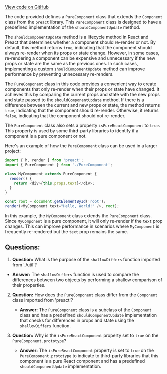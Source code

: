 [View code on GitHub](https://github.com/preactjs/preact/compat/src/PureComponent.js)

The code provided defines a `PureComponent` class that extends the `Component` class from the `preact` library. This `PureComponent` class is designed to have a predefined implementation of the `shouldComponentUpdate` method.

The `shouldComponentUpdate` method is a lifecycle method in React and Preact that determines whether a component should re-render or not. By default, this method returns `true`, indicating that the component should always re-render when its props or state change. However, in some cases, re-rendering a component can be expensive and unnecessary if the new props or state are the same as the previous ones. In such cases, implementing a custom `shouldComponentUpdate` method can improve performance by preventing unnecessary re-renders.

The `PureComponent` class in this code provides a convenient way to create components that only re-render when their props or state have changed. It achieves this by comparing the current props and state with the new props and state passed to the `shouldComponentUpdate` method. If there is a difference between the current and new props or state, the method returns `true`, indicating that the component should re-render. Otherwise, it returns `false`, indicating that the component should not re-render.

The `PureComponent` class also sets a property `isPureReactComponent` to `true`. This property is used by some third-party libraries to identify if a component is a pure component or not.

Here's an example of how the `PureComponent` class can be used in a larger project:

```javascript
import { h, render } from 'preact';
import { PureComponent } from './PureComponent';

class MyComponent extends PureComponent {
  render() {
    return <div>{this.props.text}</div>;
  }
}

const root = document.getElementById('root');
render(<MyComponent text="Hello, World!" />, root);
```

In this example, the `MyComponent` class extends the `PureComponent` class. Since `MyComponent` is a pure component, it will only re-render if the `text` prop changes. This can improve performance in scenarios where `MyComponent` is frequently re-rendered but the `text` prop remains the same.
## Questions: 
 1. **Question:** What is the purpose of the `shallowDiffers` function imported from './util'?
   - **Answer:** The `shallowDiffers` function is used to compare the differences between two objects by performing a shallow comparison of their properties.

2. **Question:** How does the `PureComponent` class differ from the `Component` class imported from 'preact'?
   - **Answer:** The `PureComponent` class is a subclass of the `Component` class and has a predefined `shouldComponentUpdate` implementation that checks for differences in props and state using the `shallowDiffers` function.

3. **Question:** Why is the `isPureReactComponent` property set to `true` on the `PureComponent.prototype`?
   - **Answer:** The `isPureReactComponent` property is set to `true` on the `PureComponent.prototype` to indicate to third-party libraries that this component is a pure React component and has a predefined `shouldComponentUpdate` implementation.